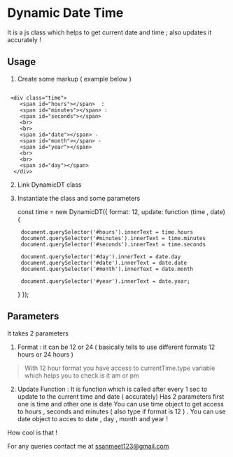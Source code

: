 # Dynamic Date Time 
It is a js class which helps to get current date and time ; also updates it accurately ! 

## Usage 

1. Create some markup ( example below ) 

```

 <div class="time">
    <span id="hours"></span>  :
    <span id="minutes"></span> :
    <span id="seconds"></span>
    <br>
    <br>
    <span id="date"></span> -
    <span id="month"></span> -
    <span id="year"></span>
    <br>
    <br>
    <span id="day"></span>
  </div>

```
2. Link DynamicDT class 

3. Instantiate the class and some parameters 

    const time = new DynamicDT({
      format: 12,
      update: function (time , date) {

        document.querySelector('#hours').innerText = time.hours
        document.querySelector('#minutes').innerText = time.minutes
        document.querySelector('#seconds').innerText = time.seconds

        document.querySelector('#day').innerText = date.day
        document.querySelector('#date').innerText = date.date
        document.querySelector('#month').innerText = date.month

        document.querySelector('#year').innerText = date.year;
      }
    });

## Parameters 

It takes 2 parameters 

1. Format : it can be 12 or 24 ( basically tells to use different formats 12 hours or 24 hours ) 
> With 12 hour format you have access to currentTime.type variable which helps you to check is it am or pm 

2. Update Function :
 It is function which is called after every 1 sec to update to the current time and date ( accurately) 
 Has 2 parameters  first one is time and other one is date 
 You can use time object to get access to hours , seconds and minutes ( also type if format is 12 ) .
 You can use date object to acces to date , day , month and year ! 

How cool is that !

For any queries contact me at ssanmeet123@gmail.com 
